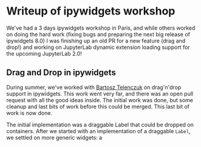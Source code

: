 # Writeup of ipywidgets workshop

We've had a 3 days ipywidgets workshop in Paris, and while others worked on doing the hard work (fixing bugs and preparing the next big release of ipywidgets 8.0) I was finishing up an old PR for a new feature (drag and drop!) and working on JupyterLab dynamic extension loading support for the upcoming JupyterLab 2.0!

## Drag and Drop in ipywidgets

During summer, we've worked with [Bartosz Telenczuk](	https://github.com/btel) on drag'n'drop support in ipywidgets. This work went very far, and there was an open pull request with all the good ideas inside. The initial work was done, but some cleanup and last bits of work before this could be merged. This last bit of work is now done.

The initial implementation was a draggable Label that could be dropped on containers. 
After we started with an implementation of a draggable `Label`, we settled on more generic widgets: a 